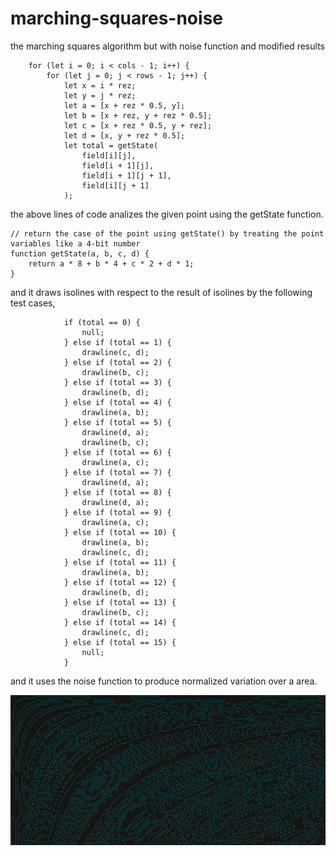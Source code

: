 # marching-squares-noise
the marching squares algorithm but with noise function and modified results


```
    for (let i = 0; i < cols - 1; i++) {
        for (let j = 0; j < rows - 1; j++) {
            let x = i * rez;
            let y = j * rez;
            let a = [x + rez * 0.5, y];
            let b = [x + rez, y + rez * 0.5];
            let c = [x + rez * 0.5, y + rez];
            let d = [x, y + rez * 0.5];
            let total = getState(
                field[i][j],
                field[i + 1][j],
                field[i + 1][j + 1],
                field[i][j + 1]
            );
```

the above lines of code analizes the given point using the getState function.

```
// return the case of the point using getState() by treating the point variables like a 4-bit number
function getState(a, b, c, d) {
    return a * 8 + b * 4 + c * 2 + d * 1;
}
```

and it draws isolines with respect to the result of isolines by the following test cases, 

```
            if (total == 0) {
                null;
            } else if (total == 1) {
                drawline(c, d);
            } else if (total == 2) {
                drawline(b, c);
            } else if (total == 3) {
                drawline(b, d);
            } else if (total == 4) {
                drawline(a, b);
            } else if (total == 5) {
                drawline(d, a);
                drawline(b, c);
            } else if (total == 6) {
                drawline(a, c);
            } else if (total == 7) {
                drawline(d, a);
            } else if (total == 8) {
                drawline(d, a);
            } else if (total == 9) {
                drawline(a, c);
            } else if (total == 10) {
                drawline(a, b);
                drawline(c, d);
            } else if (total == 11) {
                drawline(a, b);
            } else if (total == 12) {
                drawline(b, d);
            } else if (total == 13) {
                drawline(b, c);
            } else if (total == 14) {
                drawline(c, d);
            } else if (total == 15) {
                null;
            }
```

and it uses the noise function to produce normalized variation over a area.

![](mar_sqr%20teal%20wavy.png)
